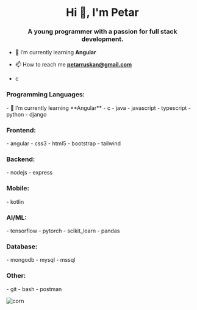 <!--### Hi there 👋

A young programmer with a passion for backend and frontend programming. 
## Programing languages I know: 
  - Java
  -  C
  - Python
    - ML
   
## Currently learning:
  - JavaScript
    - Node.js (backend)
    - React (frontend)-->

<!--
**CroniX-Business/CroniX-Business** is a ✨ _special_ ✨ repository because its `README.md` (this file) appears on your GitHub profile.

Here are some ideas to get you started:

- 🔭 I’m currently working on ...
- 🌱 I’m currently learning ...
- 👯 I’m looking to collaborate on ...
- 🤔 I’m looking for help with ...
- 💬 Ask me about ...
- 📫 How to reach me: ...
- 😄 Pronouns: ...
- ⚡ Fun fact: ...
-->

<h1 align="center">Hi 👋, I'm Petar</h1>
<h3 align="center">A young programmer with a passion for full stack development.</h3>

- 🌱 I’m currently learning **Angular**

- 📫 How to reach me **petarruskan@gmail.com**

- c

<h3 align="left">Programming Languages: </h3>
- 🌱 I’m currently learning **Angular**
  - c
  - java
  - javascript 
  - typescript
  - python
  - django 
  
<h3 align="left">Frontend: </h3>
  - angular
  - css3
  - html5
  - bootstrap
  - tailwind

<h3 align="left">Backend: </h3>
  - nodejs
  - express

<h3 align="left">Mobile: </h3>
  - kotlin

<h3 align="left">AI/ML: </h3>
  - tensorflow
  - pytorch
  - scikit_learn
  - pandas

<h3 align="left">Database: </h3>
  - mongodb
  - mysql
  - mssql

<h3 align="left">Other: </h3>
  - git
  - bash
  - postman

<p><img align="center" src="https://github-readme-streak-stats.herokuapp.com/?user=corn&" alt="corn" /></p>
